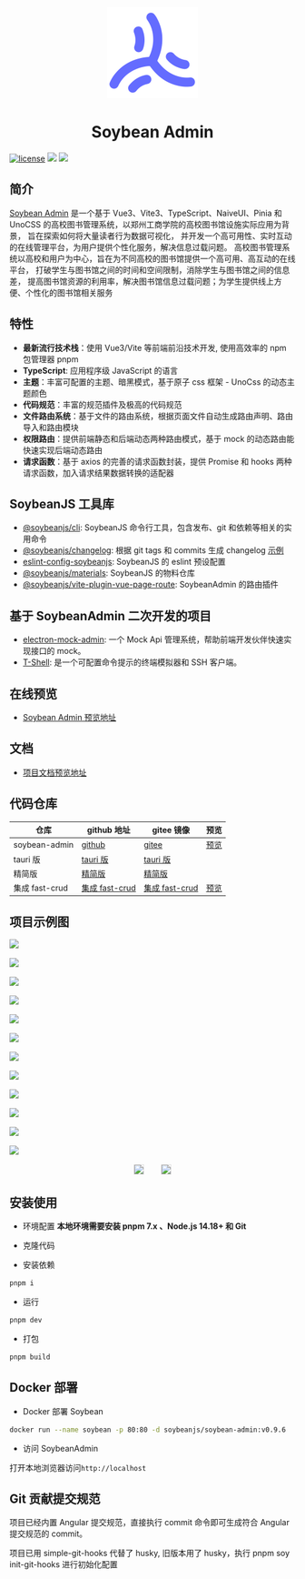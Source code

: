 <div align="center">
	<img src="./public/favicon.svg" style="width: 160px;"/>
	<h1>Soybean Admin</h1>
</div>

[![license](https://img.shields.io/badge/license-MIT-green.svg)](./LICENSE) ![](https://img.shields.io/github/stars/honghuangdc/soybean-admin) ![](https://img.shields.io/github/forks/honghuangdc/soybean-admin)

## 简介

[Soybean Admin](https://github.com/honghuangdc/soybean-admin) 是一个基于 Vue3、Vite3、TypeScript、NaiveUI、Pinia 和 UnoCSS 的高校图书管理系统，以郑州工商学院的高校图书馆设施实际应用为背景， 旨在探索如何将大量读者行为数据可视化， 并开发一个高可用性、实时互动的在线管理平台，为用户提供个性化服务，解决信息过载问题。
高校图书管理系统以高校和用户为中心，旨在为不同高校的图书馆提供一个高可用、高互动的在线平台， 打破学生与图书馆之间的时间和空间限制，消除学生与图书馆之间的信息差， 提高图书馆资源的利用率，解决图书馆信息过载问题；为学生提供线上方便、个性化的图书馆相关服务

## 特性

- **最新流行技术栈**：使用 Vue3/Vite 等前端前沿技术开发, 使用高效率的 npm 包管理器 pnpm
- **TypeScript**: 应用程序级 JavaScript 的语言
- **主题**：丰富可配置的主题、暗黑模式，基于原子 css 框架 - UnoCss 的动态主题颜色
- **代码规范**：丰富的规范插件及极高的代码规范
- **文件路由系统**：基于文件的路由系统，根据页面文件自动生成路由声明、路由导入和路由模块
- **权限路由**：提供前端静态和后端动态两种路由模式，基于 mock 的动态路由能快速实现后端动态路由
- **请求函数**：基于 axios 的完善的请求函数封装，提供 Promise 和 hooks 两种请求函数，加入请求结果数据转换的适配器

## SoybeanJS 工具库

- [@soybeanjs/cli](https://github.com/soybeanjs/cli): SoybeanJS 命令行工具，包含发布、git 和依赖等相关的实用命令
- [@soybeanjs/changelog](https://github.com/soybeanjs/changelog): 根据 git tags 和 commits 生成 changelog [示例](./CHANGELOG.md)
- [eslint-config-soybeanjs](https://github.com/soybeanjs/eslint-config): SoybeanJS 的 eslint 预设配置
- [@soybeanjs/materials](https://github.com/soybeanjs/materials): SoybeanJS 的物料仓库
- [@soybeanjs/vite-plugin-vue-page-route](https://github.com/soybeanjs/vite-plugin-vue-page-route): SoybeanAdmin 的路由插件

## 基于 SoybeanAdmin 二次开发的项目

- [electron-mock-admin](https://github.com/lixin59/electron-mock-api): 一个 Mock Api 管理系统，帮助前端开发伙伴快速实现接口的 mock。
- [T-Shell](https://github.com/TheBlindM/T-Shell): 是一个可配置命令提示的终端模拟器和 SSH 客户端。

## 在线预览

- [Soybean Admin 预览地址](https://soybean.pro/)

## 文档

- [项目文档预览地址](https://docs.soybean.pro)

## 代码仓库

| 仓库           | github 地址                                                                   | gitee 镜像                                                                   | 预览                                                      |
| -------------- | ----------------------------------------------------------------------------- | ---------------------------------------------------------------------------- | --------------------------------------------------------- |
| soybean-admin  | [github](https://github.com/honghuangdc/soybean-admin)                        | [gitee](https://gitee.com/honghuangdc/soybean-admin)                         | [预览](https://soybean.pro/)                              |
| tauri 版       | [tauri 版](https://github.com/honghuangdc/soybean-admin/tree/tauri)           | [tauri 版](https://gitee.com/honghuangdc/soybean-admin/tree/tauri)           |                                                           |
| 精简版         | [精简版](https://github.com/honghuangdc/soybean-admin/tree/thin)              | [精简版](https://gitee.com/honghuangdc/soybean-admin/tree/thin)              |                                                           |
| 集成 fast-crud | [集成 fast-crud](https://github.com/honghuangdc/soybean-admin/tree/fast-crud) | [集成 fast-crud](https://gitee.com/honghuangdc/soybean-admin/tree/fast-crud) | [预览](http://fast-crud.docmirror.cn/soybean/#/crud/demo) |

## 项目示例图

![](https://s2.loli.net/2022/05/16/keOtgFH27r9nqYS.png)

![](https://s2.loli.net/2022/05/18/bW7mftiQexkvSTG.png)

![](https://s2.loli.net/2022/05/16/uV5nzjb3gYptAEl.png)

![](https://s2.loli.net/2022/05/16/rSnNHLdpuvkKxWq.png)

![](https://s2.loli.net/2023/06/07/O39EKNa675FZIuS.png)

![](https://s2.loli.net/2022/05/18/Mt6YZqmDxO8v4uR.png)

![](https://s2.loli.net/2023/06/07/zhmWnFlPTfDpot8.png)

![](https://s2.loli.net/2022/05/16/VPl6Ru1iCAhLcS4.png)

![](https://s2.loli.net/2023/06/07/n6Dy1HXBvuPc9oT.png)

![](https://s2.loli.net/2022/06/07/rY8TyAftM5dxspv.png)

![](https://s2.loli.net/2022/06/07/5GNBAd31IzQVjLP.png)

![](https://s2.loli.net/2022/06/07/rRSG6mEZpujOACT.png)

<div align="center">
	<img style="width:380px;margin-right:18px;border:1px solid #dedede;" src="https://s2.loli.net/2023/06/07/A5Nonc9vI6pB1lr.png" />
	&nbsp;
	<img style="width:380px;border:1px solid #dedede;" src="https://s2.loli.net/2023/06/07/VwBjqEhTke3OxXF.png" />
</div>

## 安装使用

- 环境配置
  **本地环境需要安装 pnpm 7.x 、Node.js 14.18+ 和 Git**

- 克隆代码

- 安装依赖

```bash
pnpm i
```

- 运行

```bash
pnpm dev
```

- 打包

```bash
pnpm build
```

## Docker 部署

- Docker 部署 Soybean

```bash
docker run --name soybean -p 80:80 -d soybeanjs/soybean-admin:v0.9.6
```

- 访问 SoybeanAdmin

打开本地浏览器访问`http://localhost`

## Git 贡献提交规范

项目已经内置 Angular 提交规范，直接执行 commit 命令即可生成符合 Angular 提交规范的 commit。

项目已用 simple-git-hooks 代替了 husky, 旧版本用了 husky，执行 pnpm soy init-git-hooks 进行初始化配置
